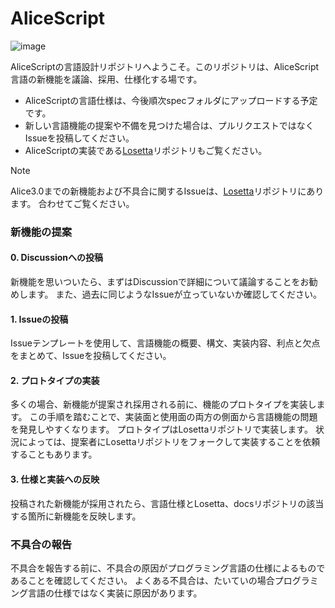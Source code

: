 # AliceScript
![image](https://github.com/WSOFT-Project/alicescript/assets/34591675/64dac579-c535-471e-936f-9de552cc8f88)

AliceScriptの言語設計リポジトリへようこそ。このリポジトリは、AliceScript言語の新機能を議論、採用、仕様化する場です。

- AliceScriptの言語仕様は、今後順次specフォルダにアップロードする予定です。
- 新しい言語機能の提案や不備を見つけた場合は、プルリクエストではなくIssueを投稿してください。
- AliceScriptの実装である[Losetta](https://github.com/WSOFT-Project/Losetta)リポジトリもご覧ください。

> [!NOTE]
> Alice3.0までの新機能および不具合に関するIssueは、[Losetta](https://github.com/WSOFT-Project/Losetta/issues)リポジトリにあります。
> 合わせてご覧ください。

### 新機能の提案
#### 0. Discussionへの投稿
新機能を思いついたら、まずはDiscussionで詳細について議論することをお勧めします。
また、過去に同じようなIssueが立っていないか確認してください。

#### 1. Issueの投稿
Issueテンプレートを使用して、言語機能の概要、構文、実装内容、利点と欠点をまとめて、Issueを投稿してください。

#### 2. プロトタイプの実装
多くの場合、新機能が提案され採用される前に、機能のプロトタイプを実装します。
この手順を踏むことで、実装面と使用面の両方の側面から言語機能の問題を発見しやすくなります。
プロトタイプはLosettaリポジトリで実装します。
状況によっては、提案者にLosettaリポジトリをフォークして実装することを依頼することもあります。

#### 3. 仕様と実装への反映
投稿された新機能が採用されたら、言語仕様とLosetta、docsリポジトリの該当する箇所に新機能を反映します。

### 不具合の報告
不具合を報告する前に、不具合の原因がプログラミング言語の仕様によるものであることを確認してください。
よくある不具合は、たいていの場合プログラミング言語の仕様ではなく実装に原因があります。
